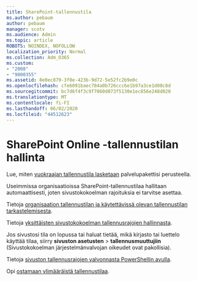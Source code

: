 ```yaml
---
title: SharePoint-tallennustila
ms.author: pebaum
author: pebaum
manager: scotv
ms.audience: Admin
ms.topic: article
ROBOTS: NOINDEX, NOFOLLOW
localization_priority: Normal
ms.collection: Adm_O365
ms.custom:
- "2008"
- "9000355"
ms.assetid: 8e0ec879-3f0e-423b-9d72-5e52fc2b9e0c
ms.openlocfilehash: cfe6091baec784a0b726ccc6e1b97a3ce1d00c8d
ms.sourcegitcommit: bc7d6f4f3c9f7060d073f5130e1ec856e248d020
ms.translationtype: MT
ms.contentlocale: fi-FI
ms.lasthandoff: 06/02/2020
ms.locfileid: "44512623"
---
```

# <a name="manage-your-sharepoint-online-storage"></a>SharePoint Online -tallennustilan hallinta

Lue, miten [vuokraajan tallennustila lasketaan](https://docs.microsoft.com/office365/servicedescriptions/sharepoint-online-service-description/sharepoint-online-limits?redirectedfrom=MSDN#limits-by-plan) palvelupakettisi perusteella.

Useimmissa organisaatioissa SharePoint-tallennustilaa hallitaan automaattisesti, joten sivustokokoelman rajoituksia ei tarvitse asettaa.

Tietoja [organisaation tallennustilan ja käytettävissä olevan tallennustilan tarkastelemisesta](https://docs.microsoft.com/sharepoint/manage-site-collection-storage-limits).

Tietoja [yksittäisten sivustokokoelman tallennusrajojen hallinnasta](https://docs.microsoft.com/sharepoint/manage-site-collection-storage-limits#manage-individual-site-storage-limits).

Jos sivustosi tila on lopussa tai haluat tietää, mikä kirjasto tai luettelo käyttää tilaa, siirry **sivuston asetusten**  >  **tallennusmuuttujiin** (Sivustokokoelman järjestelmänvalvojan oikeudet ovat pakollisia).

Tietoja [sivuston tallennusrajojen valvonnasta PowerShellin avulla](https://docs.microsoft.com/sharepoint/manage-site-collection-storage-limits#monitor-site-storage-limits-by-using-powershell).

Opi [ostamaan ylimääräistä tallennustilaa](https://docs.microsoft.com/microsoft-365/commerce/add-storage-space). 
  